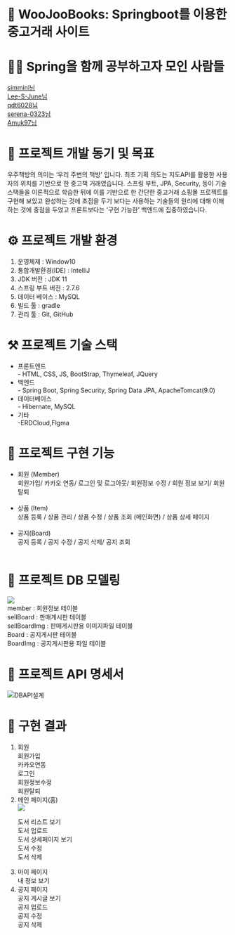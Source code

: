 <h1>📢 WooJooBooks: Springboot를 이용한 중고거래 사이트</h1>

<h1>🙋‍♂️ Spring을 함께 공부하고자 모인 사람들</h1>
<a href="https://github.com/simmini">simmini님</a> <br/>
<a href="https://github.com/Lee-S-June">Lee-S-June님</a><br/>
<a href="https://github.com/qdt6028">qdt6028님</a><br/> 
<a href="https://github.com/serena-0323">serena-0323님</a><br/> 
<a href="https://github.com/Amuk97">Amuk97님</a><br/> 


<h1>🎯 프로젝트 개발 동기 및 목표</h1>
우주책방의 의미는  ‘우리 주변의 책방’ 입니다.
최초 기획 의도는 지도API를 활용한 사용자의 위치를 기반으로 한 중고책 거래였습니다.
스프링 부트, JPA, Security, 등이 기술스택들을 이론적으로 학습한 뒤에 이를 기반으로 한 간단한 중고거래
 쇼핑몰 프로젝트를 구현해 보았고 완성하는 것에 초점을 두기 보다는 사용하는 기술들의 원리에 대해 
이해하는 것에 중점을 두었고 프론트보다는 ‘구현 가능한’ 백엔드에 집중하였습니다.


<h1>⚙️ 프로젝트 개발 환경</h1>
  <ol>
  <li>운영체제 : Window10</li>
  <li>통합개발환경(IDE) : IntelliJ</li>
  <li>JDK 버전 : JDK 11</li>
  <li>스프링 부트 버전 : 2.7.6 </li>
  <li>데이터 베이스 : MySQL</li>
  <li>빌드 툴 : gradle</li>
  <li>관리 툴 : Git, GitHub</li>
 </ol>
 
 
<h1>⚒️ 프로젝트 기술 스택</h1>
<ul>
  <li>프론트엔드</li>
- HTML, CSS, JS, BootStrap, Thymeleaf, JQuery
<li>백엔드</li>
- Spring Boot, Spring Security, Spring Data JPA, ApacheTomcat(9.0)
<li>데이터베이스</li>
- Hibernate, MySQL
<li>기타</li>
-ERDCloud,Flgma
 </ul>

<h1>📜 프로젝트 구현 기능</h1>
<ul>
<li>회원 (Member)<br/></li>
회원가입/ 카카오 연동/ 로그인 및 로그아웃/ 회원정보 수정 / 회원 정보 보기/ 회원탈퇴<br/><br/>

<li>상품 (Item)<br/></li>
상품 등록 / 상품 관리 / 상품 수정 / 상품 조회 (메인화면) / 상품 상세 페이지<br/><br/>

<li>공지(Board)<br/></li>
공지 등록 / 공지 수정 / 공지 삭제/ 공지 조회<br/><br/>
</ul>

<h1>📂 프로젝트 DB 모델링</h1>
<img src="https://user-images.githubusercontent.com/77092838/210767816-57592500-a19d-44be-93ef-20fefb309e2d.png"/>


<br/>
member : 회원정보 테이블</br>
sellBoard : 판매게시판 테이블</br>
sellBoardImg : 판매게시판용 이미지파일 테이블</br>
Board : 공지게시판 테이블</br>
BoardImg : 공지게시판용 파일 테이블</br>


<h1>📜 프로젝트 API 명세서</h1>

![DBAPI설계](https://user-images.githubusercontent.com/77092838/210763757-105df151-104a-403f-a0dc-c1c7fe4c561d.png)


<h1>🎯 구현 결과</h1>
<ol>
 <li>회원</li>
 회원가입<br/>
 카카오연동</br>
 로그인<br/>
 회원정보수정</br>
 회원탈퇴</br>
 

 <li>메인 페이지(홈)</li>
 <img src="https://user-images.githubusercontent.com/77092838/210767782-43c9be5f-ff90-403b-8ade-22383a69cb60.png"/>

 도서 리스트 보기<br/>
 도서 업로드<br/>
 도서 상세페이지 보기<br/>
 도서 수정</br>
 도서 삭제</br>
 
 <li>마이 페이지</li>
 <!--좋아요 내역, 판매/구매 내역<br/>-->
 내 정보 보기<br/>
 
 <li>공지 페이지</li>
 공지 게시글 보기<br/>
 공지 업로드<br/>
 공지 수정<br/>
 공지 삭제<br/>
</ol>
